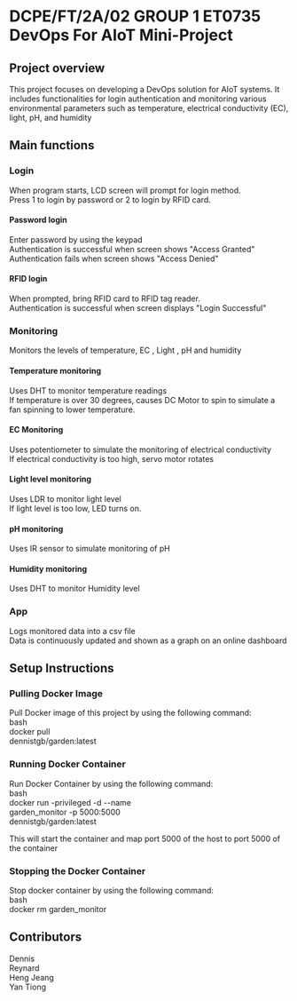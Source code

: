 # DCPE/FT/2A/02 GROUP 1 ET0735 DevOps For AIoT Mini-Project

## Project overview

This project focuses on developing a DevOps solution for AIoT systems. It includes functionalities for login authentication and monitoring various environmental parameters such as temperature, electrical conductivity (EC), light, pH, and humidity
## Main functions

### Login

When program starts, LCD screen will prompt for login method.<br />
Press 1 to login by password or 2 to login by RFID card.

#### Password login

Enter password by using the keypad<br />
Authentication is successful when screen shows "Access Granted"<br />
 Authentication fails when screen shows "Access Denied"

#### RFID login

When prompted, bring RFID card to RFID tag reader. <br />
Authentication is successful when screen displays "Login Successful"

### Monitoring

Monitors the levels of temperature, EC , Light , pH and humidity

#### Temperature monitoring

Uses DHT to monitor temperature readings <br />
If temperature is over 30 degrees, causes DC Motor to spin to simulate a fan spinning to lower temperature.

#### EC Monitoring

Uses potentiometer to simulate the monitoring of electrical conductivity <br />
If electrical conductivity is too high, servo motor rotates

#### Light level monitoring

Uses LDR to monitor light level<br />
If light level is too low, LED turns on.

#### pH monitoring

Uses IR sensor to simulate monitoring of pH

#### Humidity monitoring

Uses DHT to monitor Humidity level

### App 

Logs monitored data into a csv file<br />
Data is continuously updated and shown as a graph on an online dashboard

## Setup Instructions

### Pulling Docker Image 
Pull Docker image of this project by using the following command:<br />
bash<br />
docker pull<br />
dennistgb/garden:latest<br />

### Running Docker Container
Run Docker Container by using the following command:<br />
bash<br />
docker run -privileged -d --name<br />
garden_monitor -p 5000:5000<br />
dennistgb/garden:latest<br />

This will start the container and map port 5000 of the host to port 5000 of the container

### Stopping the Docker Container
Stop docker container by using the following command:<br />
bash<br />
docker rm garden_monitor

## Contributors
 Dennis<br />
 Reynard<br />
 Heng Jeang<br />
 Yan Tiong


